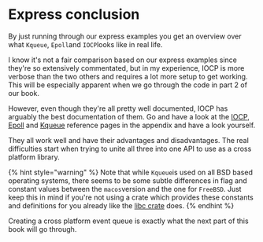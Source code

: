# Express conclusion

By just running through our express examples you get an overview over what `Kqueue`, `Epoll`and `IOCP`looks like in real life. 

I know it's not a fair comparison based on our express examples since they're so extensively commentated, but in my experience, IOCP is more verbose than the two others and requires a lot more setup to get working. This will be especially apparent when we go through the code in part 2 of our book.

However, even though they're all pretty well documented, IOCP has arguably the best documentation of them. Go and have a look at the [IOCP](../appendix-1/iocp.md),  [Epoll](../appendix-1/epoll.md) and [Kqueue](../appendix-1/kqueue.md) reference pages in the appendix and have a look yourself.

They all work well and have their advantages and disadvantages. The real difficulties start when trying to unite all three into one API to use as a cross platform library.

{% hint style="warning" %}
Note that while `Kqueue`is used on all BSD based operating systems, there seems to be some subtle differences in flag and constant values between the `macos`version and the one for `FreeBSD`. Just keep this in mind if you're not using a crate which provides these constants and definitions for you already like the [libc crate](https://github.com/rust-lang/libc) does.
{% endhint %}

Creating a cross platform event queue is exactly what the next part of this book will go through.

